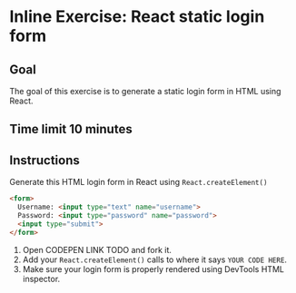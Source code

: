 # Inline Exercise: React static login form

## Goal

The goal of this exercise is to generate a static login form
in HTML using React.

## Time limit 10 minutes

## Instructions

Generate this HTML login form in React using `React.createElement()`

```html
<form>
  Username: <input type="text" name="username">
  Password: <input type="password" name="password">
  <input type="submit">
</form>
```

1. Open CODEPEN LINK TODO and fork it.
1. Add your `React.createElement()` calls to where it says
  `YOUR CODE HERE`.
1. Make sure your login form is properly rendered using
   DevTools HTML inspector.
